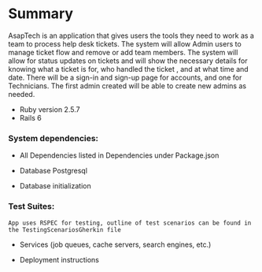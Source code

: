 # Summary

AsapTech is an application that gives users the tools they need to work as a team to process help desk tickets. The system will allow Admin users to manage ticket flow and remove or add team members. The system will allow for status updates on tickets and will show the necessary details for knowing what a ticket is for, who handled the ticket , and at what time and date. There will be a sign-in and sign-up page for accounts, and one for Technicians. The first admin created will be able to create new admins as needed. 

* Ruby version 2.5.7
* Rails 6

### System dependencies:

* All Dependencies listed in Dependencies under Package.json

* Database Postgresql

* Database initialization 

### Test Suites: 
    App uses RSPEC for testing, outline of test scenarios can be found in the TestingScenariosGherkin file

* Services (job queues, cache servers, search engines, etc.)

* Deployment instructions
